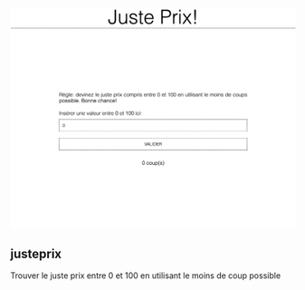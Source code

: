 <p align="center">
<img src="screenshot.webp" />
</p>

## justeprix

Trouver le juste prix entre 0 et 100 en utilisant le moins de coup possible
